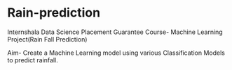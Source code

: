 # Rain-prediction
Internshala Data Science Placement Guarantee Course- Machine Learning Project(Rain Fall Prediction) 

Aim-  Create a Machine Learning model using various Classification Models to predict rainfall.


